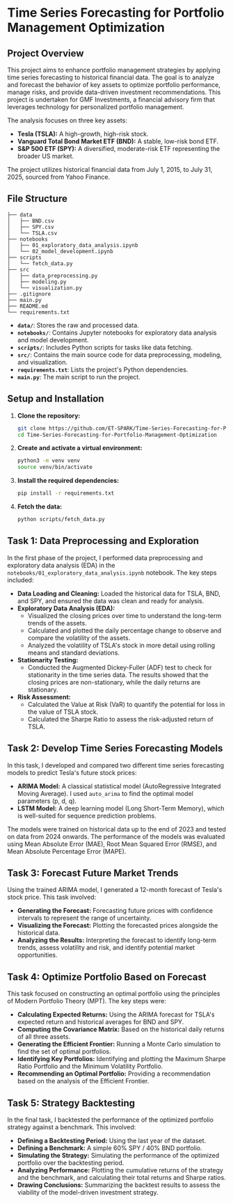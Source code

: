 # Time Series Forecasting for Portfolio Management Optimization

## Project Overview

This project aims to enhance portfolio management strategies by applying time series forecasting to historical financial data. The goal is to analyze and forecast the behavior of key assets to optimize portfolio performance, manage risks, and provide data-driven investment recommendations. This project is undertaken for GMF Investments, a financial advisory firm that leverages technology for personalized portfolio management.

The analysis focuses on three key assets:

*   **Tesla (TSLA):** A high-growth, high-risk stock.
*   **Vanguard Total Bond Market ETF (BND):** A stable, low-risk bond ETF.
*   **S&P 500 ETF (SPY):** A diversified, moderate-risk ETF representing the broader US market.

The project utilizes historical financial data from July 1, 2015, to July 31, 2025, sourced from Yahoo Finance.

## File Structure

```
├── data
│   ├── BND.csv
│   ├── SPY.csv
│   └── TSLA.csv
├── notebooks
│   ├── 01_exploratory_data_analysis.ipynb
│   └── 02_model_development.ipynb
├── scripts
│   └── fetch_data.py
├── src
│   ├── data_preprocessing.py
│   ├── modeling.py
│   └── visualization.py
├── .gitignore
├── main.py
├── README.md
└── requirements.txt
```

*   **`data/`**: Stores the raw and processed data.
*   **`notebooks/`**: Contains Jupyter notebooks for exploratory data analysis and model development.
*   **`scripts/`**: Includes Python scripts for tasks like data fetching.
*   **`src/`**: Contains the main source code for data preprocessing, modeling, and visualization.
*   **`requirements.txt`**: Lists the project's Python dependencies.
*   **`main.py`**: The main script to run the project.

## Setup and Installation

1.  **Clone the repository:**

    ```bash
    git clone https://github.com/ET-SPARK/Time-Series-Forecasting-for-Portfolio-Management-Optimization.git
    cd Time-Series-Forecasting-for-Portfolio-Management-Optimization
    ```

2.  **Create and activate a virtual environment:**

    ```bash
    python3 -m venv venv
    source venv/bin/activate
    ```

3.  **Install the required dependencies:**

    ```bash
    pip install -r requirements.txt
    ```

4.  **Fetch the data:**

    ```bash
    python scripts/fetch_data.py
    ```

## Task 1: Data Preprocessing and Exploration

In the first phase of the project, I performed data preprocessing and exploratory data analysis (EDA) in the `notebooks/01_exploratory_data_analysis.ipynb` notebook. The key steps included:

*   **Data Loading and Cleaning:** Loaded the historical data for TSLA, BND, and SPY, and ensured the data was clean and ready for analysis.
*   **Exploratory Data Analysis (EDA):**
    *   Visualized the closing prices over time to understand the long-term trends of the assets.
    *   Calculated and plotted the daily percentage change to observe and compare the volatility of the assets.
    *   Analyzed the volatility of TSLA's stock in more detail using rolling means and standard deviations.
*   **Stationarity Testing:**
    *   Conducted the Augmented Dickey-Fuller (ADF) test to check for stationarity in the time series data. The results showed that the closing prices are non-stationary, while the daily returns are stationary.
*   **Risk Assessment:**
    *   Calculated the Value at Risk (VaR) to quantify the potential for loss in the value of TSLA stock.
    *   Calculated the Sharpe Ratio to assess the risk-adjusted return of TSLA.

## Task 2: Develop Time Series Forecasting Models

In this task, I developed and compared two different time series forecasting models to predict Tesla's future stock prices:

*   **ARIMA Model:** A classical statistical model (AutoRegressive Integrated Moving Average). I used `auto_arima` to find the optimal model parameters (p, d, q).
*   **LSTM Model:** A deep learning model (Long Short-Term Memory), which is well-suited for sequence prediction problems.

The models were trained on historical data up to the end of 2023 and tested on data from 2024 onwards. The performance of the models was evaluated using Mean Absolute Error (MAE), Root Mean Squared Error (RMSE), and Mean Absolute Percentage Error (MAPE).

## Task 3: Forecast Future Market Trends

Using the trained ARIMA model, I generated a 12-month forecast of Tesla's stock price. This task involved:

*   **Generating the Forecast:** Forecasting future prices with confidence intervals to represent the range of uncertainty.
*   **Visualizing the Forecast:** Plotting the forecasted prices alongside the historical data.
*   **Analyzing the Results:** Interpreting the forecast to identify long-term trends, assess volatility and risk, and identify potential market opportunities.

## Task 4: Optimize Portfolio Based on Forecast

This task focused on constructing an optimal portfolio using the principles of Modern Portfolio Theory (MPT). The key steps were:

*   **Calculating Expected Returns:** Using the ARIMA forecast for TSLA's expected return and historical averages for BND and SPY.
*   **Computing the Covariance Matrix:** Based on the historical daily returns of all three assets.
*   **Generating the Efficient Frontier:** Running a Monte Carlo simulation to find the set of optimal portfolios.
*   **Identifying Key Portfolios:** Identifying and plotting the Maximum Sharpe Ratio Portfolio and the Minimum Volatility Portfolio.
*   **Recommending an Optimal Portfolio:** Providing a recommendation based on the analysis of the Efficient Frontier.

## Task 5: Strategy Backtesting

In the final task, I backtested the performance of the optimized portfolio strategy against a benchmark. This involved:

*   **Defining a Backtesting Period:** Using the last year of the dataset.
*   **Defining a Benchmark:** A simple 60% SPY / 40% BND portfolio.
*   **Simulating the Strategy:** Simulating the performance of the optimized portfolio over the backtesting period.
*   **Analyzing Performance:** Plotting the cumulative returns of the strategy and the benchmark, and calculating their total returns and Sharpe ratios.
*   **Drawing Conclusions:** Summarizing the backtest results to assess the viability of the model-driven investment strategy.